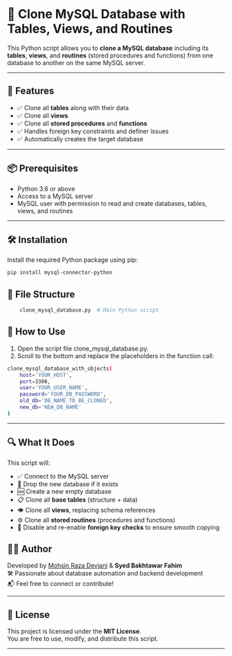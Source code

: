 # 🐬 Clone MySQL Database with Tables, Views, and Routines

This Python script allows you to **clone a MySQL database** including its **tables**, **views**, and **routines** (stored procedures and functions) from one database to another on the same MySQL server.

---

## 📌 Features

- ✅ Clone all **tables** along with their data
- ✅ Clone all **views**
- ✅ Clone all **stored procedures** and **functions**
- ✅ Handles foreign key constraints and definer issues
- ✅ Automatically creates the target database

---

## 📦 Prerequisites

- Python 3.6 or above
- Access to a MySQL server
- MySQL user with permission to read and create databases, tables, views, and routines

---

## 🛠 Installation

Install the required Python package using pip:

```bash
pip install mysql-connector-python
```

## 📂 File Structure
```bash 
    clone_mysql_database.py  # Main Python script
```
## 🚀 How to Use
1. Open the script file clone_mysql_database.py.
2. Scroll to the bottom and replace the placeholders in the function call:

```bash
clone_mysql_database_with_objects(
    host='YOUR_HOST',
    port=3306,
    user='YOUR_USER_NAME',
    password='YOUR_DB_PASSWORD',
    old_db='DB_NAME_TO_BE_CLONED',
    new_db='NEW_DB_NAME'
)
```

---

## 🔍 What It Does

This script will:

- ✅ Connect to the MySQL server
- 🔄 Drop the new database if it exists
- 🆕 Create a new empty database
- 📋 Clone all **base tables** (structure + data)
- 👁️ Clone all **views**, replacing schema references
- ⚙️ Clone all **stored routines** (procedures and functions)
- 🔐 Disable and re-enable **foreign key checks** to ensure smooth copying

## 👨‍💻 Author

Developed by [Mohsin Raza Devjani](https://github.com/Mohsin-Devjani) & **Syed Bakhtawar Fahim** </br>
🛠 Passionate about database automation and backend development  
📬 Feel free to connect or contribute!

---

## 📃 License

This project is licensed under the **MIT License**.  
You are free to use, modify, and distribute this script.

---

